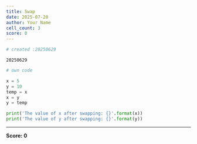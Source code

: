 ```yaml
---
title: Swap
date: 2025-07-20
author: Your Name
cell_count: 3
score: 0
---
```


```python
# created :20250629
```




    20250629




```python
# own code 
```


```python
x = 5
y = 10
temp = x
x = y
y = temp

print('The value of x after swapping: {}'.format(x))
print('The value of y after swapping: {}'.format(y))
```


---
**Score: 0**